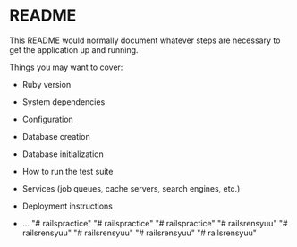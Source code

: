 # README

This README would normally document whatever steps are necessary to get the
application up and running.

Things you may want to cover:

* Ruby version

* System dependencies

* Configuration

* Database creation

* Database initialization

* How to run the test suite

* Services (job queues, cache servers, search engines, etc.)

* Deployment instructions

* ...
"# railspractice" 
"# railspractice" 
"# railspractice" 
"# railsrensyuu" 
"# railsrensyuu" 
"# railsrensyuu" 
"# railsrensyuu" 
"# railsrensyuu" 
